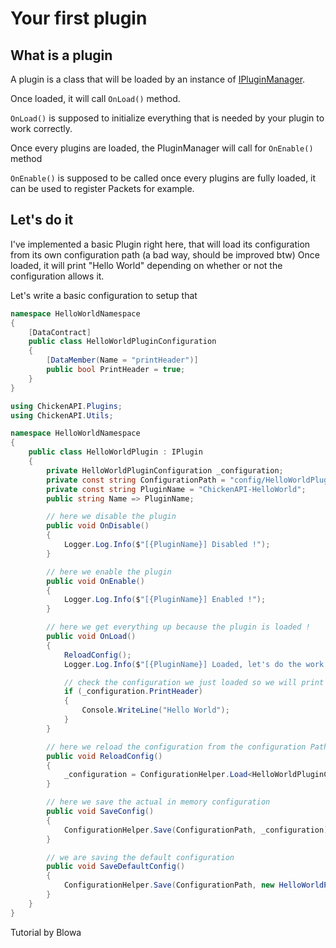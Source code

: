 # Your first plugin

## What is a plugin

A plugin is a class that will be loaded by an instance of [IPluginManager](https://github.com/BlowaXD/ChickenAPI/blob/master/src/ChickenAPI/Plugin/IPluginManager.cs).

Once loaded, it will call `OnLoad()` method.

`OnLoad()` is supposed to initialize everything that is needed by your plugin to work correctly.

Once every plugins are loaded, the PluginManager will call for `OnEnable()` method

`OnEnable()` is supposed to be called once every plugins are fully loaded, it can be used to register Packets for example.

## Let's do it

I've implemented a basic Plugin right here, that will load its configuration from its own configuration path (a bad way, should be improved btw)
Once loaded, it will print "Hello World" depending on whether or not the configuration allows it.

Let's write a basic configuration to setup that

```csharp
namespace HelloWorldNamespace
{
    [DataContract]
    public class HelloWorldPluginConfiguration
    {
        [DataMember(Name = "printHeader")]
        public bool PrintHeader = true;
    }
}
```

```csharp
using ChickenAPI.Plugins;
using ChickenAPI.Utils;

namespace HelloWorldNamespace
{
    public class HelloWorldPlugin : IPlugin
    {
        private HelloWorldPluginConfiguration _configuration;
        private const string ConfigurationPath = "config/HelloWorldPlugin/config.json";
        private const string PluginName = "ChickenAPI-HelloWorld";
        public string Name => PluginName;

        // here we disable the plugin
        public void OnDisable()
        {
            Logger.Log.Info($"[{PluginName}] Disabled !");
        }

        // here we enable the plugin
        public void OnEnable()
        {
            Logger.Log.Info($"[{PluginName}] Enabled !");
        }

        // here we get everything up because the plugin is loaded !
        public void OnLoad()
        {
            ReloadConfig();
            Logger.Log.Info($"[{PluginName}] Loaded, let's do the work !");

            // check the configuration we just loaded so we will print or not "Hello World"
            if (_configuration.PrintHeader)
            {
                Console.WriteLine("Hello World");
            }
        }

        // here we reload the configuration from the configuration Path
        public void ReloadConfig()
        {
            _configuration = ConfigurationHelper.Load<HelloWorldPluginConfiguration>(ConfigurationPath, true); // true says configuration will be created if it does not exist yet
        }

        // here we save the actual in memory configuration
        public void SaveConfig()
        {
            ConfigurationHelper.Save(ConfigurationPath, _configuration);
        }

        // we are saving the default configuration
        public void SaveDefaultConfig()
        {
            ConfigurationHelper.Save(ConfigurationPath, new HelloWorldPluginConfiguration());
        }
    }
}
```

Tutorial by Blowa